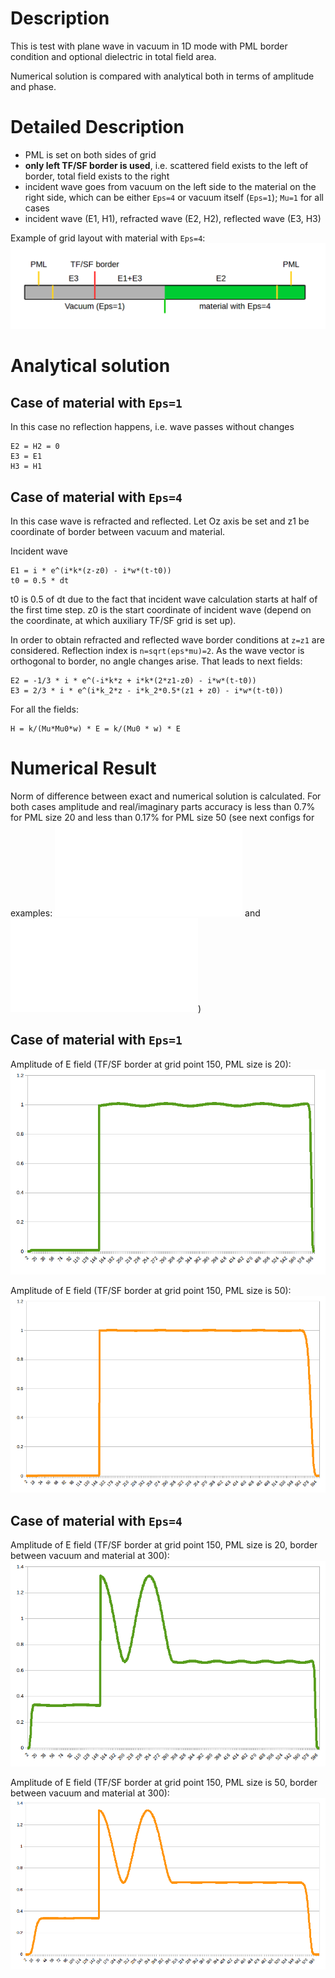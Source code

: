 # Description

This is test with plane wave in vacuum in 1D mode with PML border condition and optional dielectric in total field area.

Numerical solution is compared with analytical both in terms of amplitude and phase.

# Detailed Description

- PML is set on both sides of grid
- **only left TF/SF border is used**, i.e. scattered field exists to the left of border, total field exists to the right
- incident wave goes from vacuum on the left side to the material on the right side, which can be either `Eps=4` or vacuum itself (`Eps=1`); `Mu=1` for all cases
- incident wave (E1, H1), refracted wave (E2, H2), reflected wave (E3, H3)

Example of grid layout with material with `Eps=4`:
![Grid layout](grid.png)

# Analytical solution

## Case of material with `Eps=1`

In this case no reflection happens, i.e. wave passes without changes
```
E2 = H2 = 0
E3 = E1
H3 = H1
```

## Case of material with `Eps=4`

In this case wave is refracted and reflected. Let Oz axis be set and z1 be coordinate of border between vacuum and material.

Incident wave
```
E1 = i * e^(i*k*(z-z0) - i*w*(t-t0))
t0 = 0.5 * dt
```

t0 is 0.5 of dt due to the fact that incident wave calculation starts at half of the first time step. z0 is the start coordinate of incident wave (depend on the coordinate, at which auxiliary TF/SF grid is set up).

In order to obtain refracted and reflected wave border conditions at `z=z1` are considered. Reflection index is `n=sqrt(eps*mu)=2`. As the wave vector is orthogonal to border, no angle changes arise. That leads to next fields:

```
E2 = -1/3 * i * e^(-i*k*z + i*k*(2*z1-z0) - i*w*(t-t0))
E3 = 2/3 * i * e^(i*k_2*z - i*k_2*0.5*(z1 + z0) - i*w*(t-t0))
```

For all the fields:
```
H = k/(Mu*Mu0*w) * E = k/(Mu0 * w) * E
```

# Numerical Result

Norm of difference between exact and numerical solution is calculated. For both cases amplitude and real/imaginary parts accuracy is less than 0.7% for PML size 20 and less than 0.17% for PML size 50 (see next configs for examples: ![vacuum](sphere1D_vacuum.txt) and ![material](sphere1D_eps4.txt))

## Case of material with `Eps=1`

Amplitude of E field (TF/SF border at grid point 150, PML size is 20):
![Grid layout](E_amplitude_vacuum.png)

Amplitude of E field (TF/SF border at grid point 150, PML size is 50):
![Grid layout](E_amplitude_vacuum_pml50.png)

## Case of material with `Eps=4`

Amplitude of E field (TF/SF border at grid point 150, PML size is 20, border between vacuum and material at 300):
![Grid layout](E_amplitude_eps4.png)

Amplitude of E field (TF/SF border at grid point 150, PML size is 50, border between vacuum and material at 300):
![Grid layout](E_amplitude_eps4_pml50.png)
